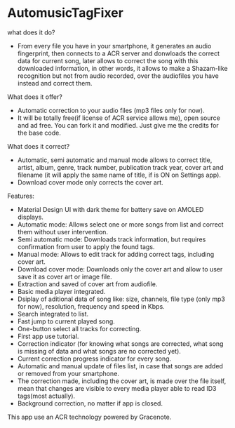 # AutomusicTagFixer
what does it do?
- From every file you have in your smartphone, it generates an audio fingerprint, then connects to a ACR server and donwloads the correct data for current song, later allows to correct the song with this downloaded information, in other words, it allows to make a Shazam-like recognition but not from audio recorded, over the audiofiles you have instead and correct them.

What does it offer?
- Automatic correction to your audio files (mp3 files only for now).
- It will be totally free(if license of ACR service allows me), open source and ad free. You can fork it and modified. Just give me the credits for the base code.

What does it correct?
- Automatic, semi automatic and manual mode allows to correct title, artist, album, genre, track number, publication track year, cover art and filename (it will apply the same name of title, if is ON on Settings app).
- Download cover mode only corrects the cover art.

Features:

- Material Design UI with dark theme for battery save on AMOLED displays.
- Automatic mode: Allows select one or more songs from list and correct them without user intervention.
- Semi automatic mode: Downloads track information, but requires confirmation from user to apply the found tags.
- Manual mode: Allows to edit track for adding correct tags, including cover art.
- Download cover mode: Downloads only the cover art and allow to user save it as cover art or image file.
- Extraction and saved of cover art from audiofile.
- Basic media player integrated.
- Dsiplay of aditional data of song like: size, channels, file type (only mp3 for now), resolution, frequency and speed in Kbps.
- Search integrated to list.
- Fast jump to current played song.
- One-button select all tracks for correcting.
- First app use tutorial.
- Correction indicator (for knowing what songs are corrected, what song is missing of data and what songs are no corrected yet).
- Current correction progress indicator for every song.
- Automatic and manual update of files list, in case that songs are added or removed from your smartphone.
- The correction made, including the cover art, is made over the file itself, mean that changes are visible to every media player able to read ID3 tags(most actually).
- Background correction, no matter if app is closed.

This app use an ACR technology powered by Gracenote.
